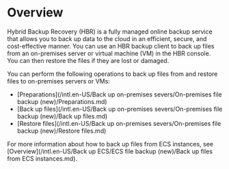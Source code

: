 # Overview

Hybrid Backup Recovery \(HBR\) is a fully managed online backup service that allows you to back up data to the cloud in an efficient, secure, and cost-effective manner. You can use an HBR backup client to back up files from an on-premises server or virtual machine \(VM\) in the HBR console. You can then restore the files if they are lost or damaged.

You can perform the following operations to back up files from and restore files to on-premises servers or VMs:

-   [Preparations](/intl.en-US/Back up on-premises severs/On-premises file backup (new)/Preparations.md)
-   [Back up files](/intl.en-US/Back up on-premises severs/On-premises file backup (new)/Back up files.md)
-   [Restore files](/intl.en-US/Back up on-premises severs/On-premises file backup (new)/Restore files.md)

For more information about how to back up files from ECS instances, see [Overview](/intl.en-US/Back up ECS/ECS file backup (new)/Back up files from ECS instances.md).

